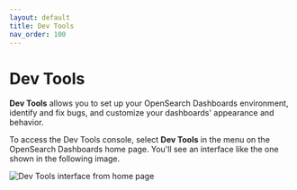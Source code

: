 ```yaml
---
layout: default
title: Dev Tools
nav_order: 100
---
```


# Dev Tools

**Dev Tools** allows you to set up your OpenSearch Dashboards environment, identify and fix bugs, and customize your dashboards' appearance and behavior. 

To access the Dev Tools console, select **Dev Tools** in the menu on the OpenSearch Dashboards home page. You'll see an interface like the one shown in the following image.

<img src="{{site.url}}{{site.baseurl}}/images/dashboards/dev-tools-console.png" alt="Dev Tools interface from home page">
